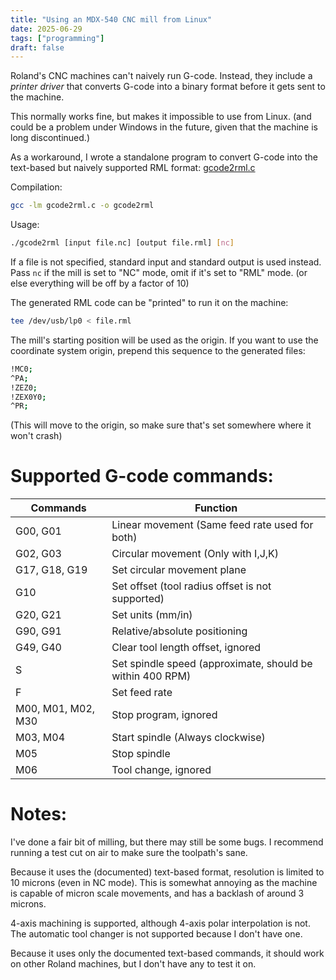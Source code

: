 ```yaml
---
title: "Using an MDX-540 CNC mill from Linux"
date: 2025-06-29
tags: ["programming"]
draft: false
---
```


Roland's CNC machines can't naively run G-code.
Instead, they include a *printer driver* that converts G-code into a binary format before it gets sent to the machine. 

This normally works fine, but makes it impossible to use from Linux. 
(and could be a problem under Windows in the future, given that the machine is long discontinued.)

As a workaround, I wrote a standalone program to convert G-code into the text-based but naively supported RML format:
[gcode2rml.c](gcode2rml.c)

Compilation:

```sh
gcc -lm gcode2rml.c -o gcode2rml
```

Usage:

```sh
./gcode2rml [input file.nc] [output file.rml] [nc]
```

If a file is not specified, standard input and standard output is used instead. 
Pass `nc` if the mill is set to "NC" mode, omit if it's set to "RML" mode.
(or else everything will be off by a factor of 10)

The generated RML code can be "printed" to run it on the machine:

```sh
tee /dev/usb/lp0 < file.rml
```

The mill's starting position will be used as the origin. 
If you want to use the coordinate system origin, prepend this sequence to the generated files:

```sh
!MC0;
^PA;
!ZEZ0;
!ZEX0Y0;
^PR;
```

(This will move to the origin, so make sure that's set somewhere where it won't crash)

# Supported G-code commands:

|Commands|Function|
|-|-|
|G00, G01|Linear movement (Same feed rate used for both)|
|G02, G03|Circular movement (Only with I,J,K)|
|G17, G18, G19|Set circular movement plane|
|G10|Set offset (tool radius offset is not supported)|
|G20, G21|Set units (mm/in)|
|G90, G91|Relative/absolute positioning|
|G49, G40|Clear tool length offset, ignored|
|S|Set spindle speed (approximate, should be within 400 RPM)|
|F|Set feed rate|
|M00, M01, M02, M30|Stop program, ignored|
|M03, M04|Start spindle (Always clockwise)|
|M05|Stop spindle|
|M06|Tool change, ignored|

# Notes:

I've done a fair bit of milling, but there may still be some bugs.
I recommend running a test cut on air to make sure the toolpath's sane.

Because it uses the (documented) text-based format, resolution is limited to 10 microns (even in NC mode).
This is somewhat annoying as the machine is capable of micron scale movements, and has a backlash of around 3 microns. 

4-axis machining is supported, although 4-axis polar interpolation is not.
The automatic tool changer is not supported because I don't have one. 

Because it uses only the documented text-based commands, it should work on other Roland machines, but I don't have any to test it on.
